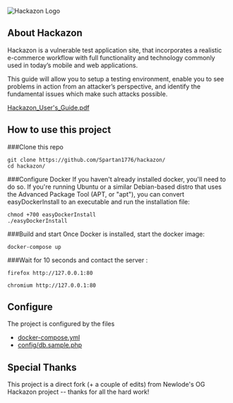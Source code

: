 ![Hackazon Logo](https://github.com/rapid7/hackazon/blob/master/web/images/Hackazon.png?raw=true "Hackazon Logo")


## About Hackazon
Hackazon is a vulnerable test application site, that incorporates a realistic e-commerce workflow with full functionality and technology commonly used in today’s mobile and web applications.

This guide will allow you to setup a testing environment, enable you to see problems in action from an attacker’s perspective, and identify the fundamental issues which make such attacks possible.

[Hackazon_User's_Guide.pdf](https://community.rapid7.com/servlet/JiveServlet/downloadBody/3452-102-3-8267/Hackazon_User%27s_Guide.pdf)

## How to use this project 

###Clone this repo 
```shell
git clone https://github.com/Spartan1776/hackazon/
cd hackazon/
```

###Configure Docker
If you haven't already installed docker, you'll need to do so. If you're running Ubuntu or a similar Debian-based distro that uses the Advanced Package Tool (APT, or "apt"), you can convert easyDockerInstall to an executable and run the installation file:
```shell
chmod +700 easyDockerInstall
./easyDockerInstall
```

###Build and start
Once Docker is installed, start the docker image:
```shell
docker-compose up
```

###Wait for 10 seconds and contact the server :
```shell
firefox http://127.0.0.1:80

chromium http://127.0.0.1:80
```

## Configure

The project is configured by the files 
- [docker-compose.yml](https://github.com/Newlode/hackazon/blob/master/docker-compose.yml)
- [config/db.sample.php](https://github.com/Newlode/hackazon/blob/master/docker-compose.yml)

## Special Thanks
This project is a direct fork (+ a couple of edits) from Newlode's OG Hackazon project -- thanks for all the hard work!
